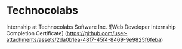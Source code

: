 # Technocolabs
Internship at Technocolabs Software Inc.
![Web Developer Internship Completion Certificate]
(https://github.com/user-attachments/assets/2da0b1ea-48f7-45f4-8469-9e9825f6feba)
